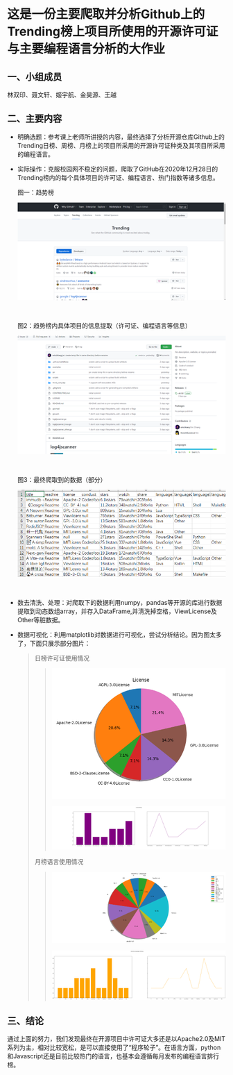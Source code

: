 # 这是一份主要爬取并分析Github上的Trending榜上项目所使用的开源许可证与主要编程语言分析的大作业

## 一、小组成员

林双印、聂文轩、姬宇航、金昊源、王越

## 二、主要内容

* 明确选题：参考课上老师所讲授的内容，最终选择了分析开源仓库Github上的Trending日榜、周榜、月榜上的项目所采用的开源许可证种类及其项目所采用的编程语言。

* 实际操作：克服校园网不稳定的问题，爬取了GitHub在2020年12月28日的Trending榜内的每个具体项目的许可证、编程语言、热门指数等诸多信息。

  图一：趋势榜

  ![1](resources/1.png)

  ​                                                                                                   

  图2：趋势榜内具体项目的信息提取（许可证、编程语言等信息）

  ![2](resources/2.png)

  ​                                                                   

   图3：最终爬取到的数据（部分）

  ![3](resources/3.png)

  ​                                                                                        

* 数去清洗、处理：对爬取下的数据利用numpy，pandas等开源的库进行数据提取到动态数组array，并存入DataFrame,并清洗掉空格，ViewLicense及Other等脏数据。

* 数据可视化：利用matplotlib对数据进行可视化，尝试分析结论。因为图太多了，下面只展示部分图片：

  > 日榜许可证使用情况
  >
  > > ![License_pie_daily](pic/License_pie_daily.png)
  > >
  > > ![License_Ploting_daily](pic/License_Ploting_daily.png)
  >
  > 月榜语言使用情况
  >
  > > ![Monthly_Language_pie](pic/Monthly_Language_pie.png)
  > >
  > > ![Monthly_Language_plot](pic/Monthly_Language_plot.png)
  >
  

## 三、结论

​      通过上面的努力，我们发现最终在开源项目中许可证大多还是以Apache2.0及MIT系列为主，相对比较宽松，是可以直接使用了“程序轮子”。在语言方面，python和Javascript还是目前比较热门的语言，也基本会遵循每月发布的编程语言排行榜。

